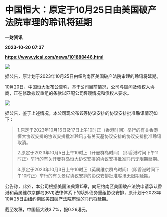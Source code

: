 # 中国恒大：原定于10月25日由美国破产法院审理的聆讯将延期
**一财资讯**

**2023-10-20 07:37**

**https://www.yicai.com/news/101880446.html**

![](https://imgcdn.yicai.com/uppics/slides/2023/10/e3b4cd764dca339e148305d43ceacec3.jpg)

据公告，原计划于2023年10月25日由纽约南区美国破产法院审理的聆讯将延期。

10月20日，中国恒大发布公告称，基于公司目前情况，公司与顾问及债权人协商，正在修改拟议重组的条款以匹配公司客观情况和债权人要求。

![](https://imgcdn.yicai.com/uppics/images/2023/10/b399352956d7b6d3c6d2393531d55a07.jpg)

据公告，鉴于上述情况，本公司现公布该等协议安排的协议安排批准聆讯情况如下：

> 1.原定于2023年10月16日及17日上午10时正（香港时间）举行的有关香港恒大协议安排的协议安排批准聆讯与有关天基协议安排的协议安排批准聆讯取消。
> 
> 2.原定于2023年10月5日上午10时正（开曼群岛时间）（即香港时间下午11时正）举行的有关开曼群岛恒大协议安排的协议安排批准聆讯无限期延期。
> 
> 3.原定于2023年10月3日上午10时正（英属维京群岛时间）（即香港时间下午10时正）举行的有关景程协议安排的协议安排批准聆讯无限期延期。

公告称，此外，本公司根据美国法典第15章，向纽约南区美国破产法院申请承认香港和英属维尔京群岛(BVI)法律体系下的境外债务重组协议安排，原计划于2023年10月25日由纽约南区美国破产法院审理的聆讯将延期。

截至发稿，中国恒大跌3.7%，报0.26港元。